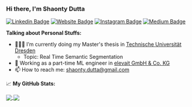 ### Hi there, I'm Shaonty Dutta


[![Linkedin Badge](https://img.shields.io/badge/-LinkedIn-0e76a8?style=flat-square&logo=Linkedin&logoColor=white)](https://linkedin.com/in/s1s1ty)
[![Website Badge](https://img.shields.io/badge/Website-3b5998?style=flat-square&logo=google-chrome&logoColor=white)](https://s1s1ty.github.io)
[![Instagram Badge](https://img.shields.io/badge/-Instagram-e4405f?style=flat-square&logo=Instagram&logoColor=white)](https://www.instagram.com/s1s1ty/)
[![Medium Badge](https://img.shields.io/badge/medium-%2312100E.svg?&style=for-square&logo=medium&logoColor=white)](https://s1s1ty.medium.com/)


**Talking about Personal Stuffs:**

- 👨🏻‍💻 I’m currently doing my Master's thesis in [Technische Universität Dresden](https://tu-dresden.de/?set_language=en)
    - Topic: Real Time Semantic Segmentation
- 🚀 Working as a part-time ML engineer in [elevait GmbH & Co. KG](https://elevait.de/)
- 📫 How to reach me: shaonty.dutta@gmail.com

📈 **My GitHub Stats:**

<a href="https://github.com/s1s1ty">
  <img align="center" src="https://github-readme-stats.vercel.app/api?username=s1s1ty&theme=default&show_icons=true&count_private=true&hide=contribs&line_height=40" />
</a>
<a href="https://github.com/s1s1ty">
  <img align="center" src="https://github-readme-stats.vercel.app/api/top-langs/?username=s1s1ty&theme=default&langs_count=3&hide=javascript,html,css,Jupyter Notebook" />
</a>





